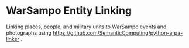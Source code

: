 # WarSampo Entity Linking
Linking places, people, and military units to WarSampo events and photographs using https://github.com/SemanticComputing/python-arpa-linker .
